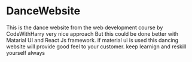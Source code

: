 # DanceWebsite
This is the dance website from the web development course by CodeWithHarry
very nice approach
But this could be done better with Matarial UI and React Js framework.
if material ui is used this dancing website will provide good feel to your customer.
keep learnign and reskill yourself always
